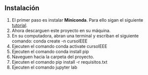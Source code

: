 ## Instalación

1. El primer paso es instalar **Miniconda**. Para ello sigan el siguiente [tutorial](https://www.anaconda.com/docs/getting-started/miniconda/main).
2. Ahora descarguen este proyecto en su máquina.
3. En su computadora, abran una terminal y escriban el siguiente comando: conda create -n cursoIEEE
4. Ejecuten el comando conda activate cursoIEEE
5. Ejecuten el comando conda install pip
6. Naveguen hacia la carpeta del proyecto.
7. Ejecuten el comando pip install -r requisitos.txt
8. Ejecuten el comando jupyter lab
   
